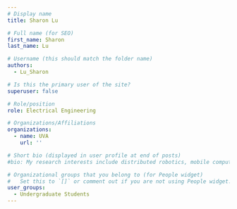 ```yaml
---
# Display name
title: Sharon Lu

# Full name (for SEO)
first_name: Sharon
last_name: Lu

# Username (this should match the folder name)
authors:
  - Lu_Sharon

# Is this the primary user of the site?
superuser: false

# Role/position
role: Electrical Engineering

# Organizations/Affiliations
organizations:
  - name: UVA
    url: ''

# Short bio (displayed in user profile at end of posts)
#bio: My research interests include distributed robotics, mobile computing and programmable matter.

# Organizational groups that you belong to (for People widget)
#   Set this to `[]` or comment out if you are not using People widget.
user_groups:
  - Undergraduate Students
---
```


